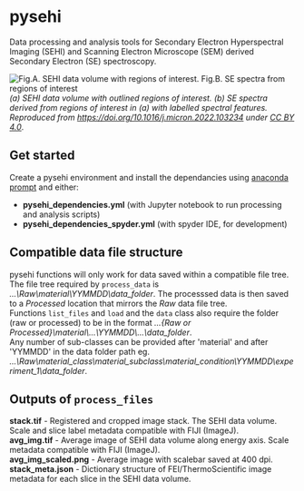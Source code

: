 # pysehi
 Data processing and analysis tools for Secondary Electron Hyperspectral Imaging (SEHI) and Scanning Electron Microscope (SEM) derived Secondary Electron (SE) spectroscopy.
 
![Fig.A. SEHI data volume with regions of interest. Fig.B. SE spectra from regions of interest](https://ars.els-cdn.com/content/image/1-s2.0-S0968432822000300-gr2_lrg.jpg?raw=true "Title")
*(a) SEHI data volume with outlined regions of interest. (b) SE spectra derived from regions of interest in (a) with labelled spectral features. Reproduced from https://doi.org/10.1016/j.micron.2022.103234 under [CC BY 4.0](https://creativecommons.org/licenses/by/4.0/)*.

## Get started
Create a pysehi environment and install the dependancies using [anaconda prompt](https://conda.io/projects/conda/en/latest/user-guide/tasks/manage-environments.html#creating-an-environment-from-an-environment-yml-file) and either:  
 - **pysehi_dependencies.yml** (with Jupyter notebook to run processing and analysis scripts)  
 - **pysehi_dependencies_spyder.yml** (with spyder IDE, for development) 

## Compatible data file structure
pysehi functions will only work for data saved within a compatible file tree.  
The file tree required by `process_data` is *...\Raw\material\YYMMDD\data_folder*. The processsed data is then saved to a *Processed* location that mirrors the *Raw* data file tree.  
Functions `list_files` and `load` and the `data` class also require the folder (raw or processed) to be in the format *...\{Raw or Processed}\material\\...\YYMMDD\\...\data_folder*.  
Any number of sub-classes can be provided after 'material' and after 'YYMMDD' in the data folder path eg. *...\Raw\material_class\material_subclass\material_condition\YYMMDD\experiment_1\data_folder*.  

## Outputs of `process_files`
**stack.tif** - Registered and cropped image stack. The SEHI data volume. Scale and slice label metadata compatible with FIJI (ImageJ).  
**avg_img.tif** - Average image of SEHI data volume along energy axis. Scale metadata compatible with FIJI (ImageJ).  
**avg_img_scaled.png** - Average image with scalebar saved at 400 dpi.  
**stack_meta.json** - Dictionary structure of FEI/ThermoScientific image metadata for each slice in the SEHI data volume.  

